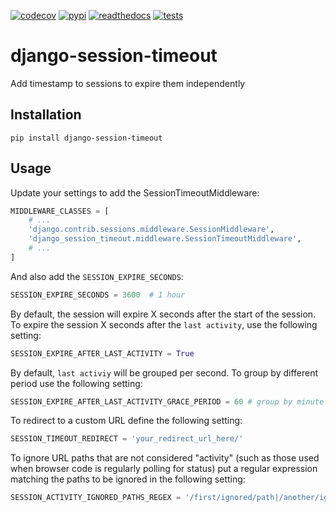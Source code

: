 <!-- start-no-pypi -->
[![codecov](https://codecov.io/gh/labd/django-session-timeout/branch/master/graph/badge.svg)](https://codecov.io/gh/labd/django-session-timeout)
[![pypi](https://img.shields.io/pypi/v/django-session-timeout.svg)](https://pypi.python.org/pypi/django-session-timeout/)
[![readthedocs](https://readthedocs.org/projects/django-session-timeout/badge/)](https://django-session-timeout.readthedocs.io/en/latest/)
[![tests](https://github.com/labd/django-session-timeout/workflows/Python%20Tests/badge.svg)](https://github.com/labd/django-session-timeout/actions)
<!-- end-no-pypi -->

# django-session-timeout

Add timestamp to sessions to expire them independently

## Installation

```shell
pip install django-session-timeout
```

## Usage

Update your settings to add the SessionTimeoutMiddleware:

```python
MIDDLEWARE_CLASSES = [
    # ...
    'django.contrib.sessions.middleware.SessionMiddleware',
    'django_session_timeout.middleware.SessionTimeoutMiddleware',
    # ...
]
```

And also add the ``SESSION_EXPIRE_SECONDS``:


```python
SESSION_EXPIRE_SECONDS = 3600  # 1 hour
```

By default, the session will expire X seconds after the start of the session.
To expire the session X seconds after the `last activity`, use the following setting:

```python
SESSION_EXPIRE_AFTER_LAST_ACTIVITY = True
```

By default, `last activiy` will be grouped per second.
To group by different period use the following setting:

```python
SESSION_EXPIRE_AFTER_LAST_ACTIVITY_GRACE_PERIOD = 60 # group by minute
```

To redirect to a custom URL define the following setting:

```python
SESSION_TIMEOUT_REDIRECT = 'your_redirect_url_here/'
```

To ignore URL paths that are not considered "activity" (such as those used when browser code is regularly polling for status) put a regular expression matching the paths to be ignored in the following setting:

```python
SESSION_ACTIVITY_IGNORED_PATHS_REGEX = '/first/ignored/path|/another/ignored/path'
```
